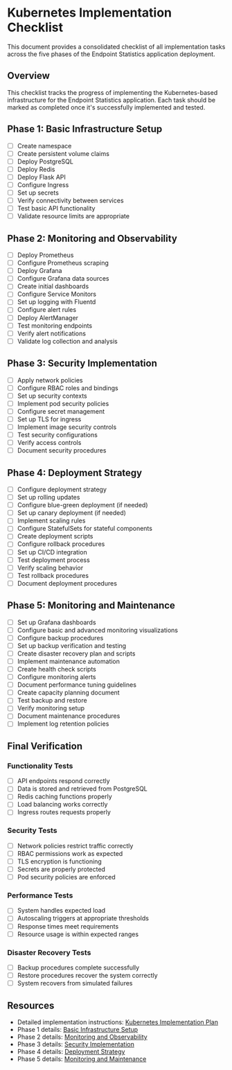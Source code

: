 # Kubernetes Implementation Checklist

This document provides a consolidated checklist of all implementation tasks across the five phases of the Endpoint Statistics application deployment.

## Overview

This checklist tracks the progress of implementing the Kubernetes-based infrastructure for the Endpoint Statistics application. Each task should be marked as completed once it's successfully implemented and tested.

## Phase 1: Basic Infrastructure Setup

- [ ] Create namespace
- [ ] Create persistent volume claims
- [ ] Deploy PostgreSQL
- [ ] Deploy Redis
- [ ] Deploy Flask API
- [ ] Configure Ingress
- [ ] Set up secrets
- [ ] Verify connectivity between services
- [ ] Test basic API functionality
- [ ] Validate resource limits are appropriate

## Phase 2: Monitoring and Observability

- [ ] Deploy Prometheus
- [ ] Configure Prometheus scraping
- [ ] Deploy Grafana
- [ ] Configure Grafana data sources
- [ ] Create initial dashboards
- [ ] Configure Service Monitors
- [ ] Set up logging with Fluentd
- [ ] Configure alert rules
- [ ] Deploy AlertManager
- [ ] Test monitoring endpoints
- [ ] Verify alert notifications
- [ ] Validate log collection and analysis

## Phase 3: Security Implementation

- [ ] Apply network policies
- [ ] Configure RBAC roles and bindings
- [ ] Set up security contexts
- [ ] Implement pod security policies
- [ ] Configure secret management
- [ ] Set up TLS for ingress
- [ ] Implement image security controls
- [ ] Test security configurations
- [ ] Verify access controls
- [ ] Document security procedures

## Phase 4: Deployment Strategy

- [ ] Configure deployment strategy
- [ ] Set up rolling updates
- [ ] Configure blue-green deployment (if needed)
- [ ] Set up canary deployment (if needed)
- [ ] Implement scaling rules
- [ ] Configure StatefulSets for stateful components
- [ ] Create deployment scripts
- [ ] Configure rollback procedures
- [ ] Set up CI/CD integration
- [ ] Test deployment process
- [ ] Verify scaling behavior
- [ ] Test rollback procedures
- [ ] Document deployment procedures

## Phase 5: Monitoring and Maintenance

- [ ] Set up Grafana dashboards
- [ ] Configure basic and advanced monitoring visualizations
- [ ] Configure backup procedures
- [ ] Set up backup verification and testing
- [ ] Create disaster recovery plan and scripts
- [ ] Implement maintenance automation
- [ ] Create health check scripts
- [ ] Configure monitoring alerts
- [ ] Document performance tuning guidelines
- [ ] Create capacity planning document
- [ ] Test backup and restore
- [ ] Verify monitoring setup
- [ ] Document maintenance procedures
- [ ] Implement log retention policies

## Final Verification

### Functionality Tests

- [ ] API endpoints respond correctly
- [ ] Data is stored and retrieved from PostgreSQL
- [ ] Redis caching functions properly
- [ ] Load balancing works correctly
- [ ] Ingress routes requests properly

### Security Tests

- [ ] Network policies restrict traffic correctly
- [ ] RBAC permissions work as expected
- [ ] TLS encryption is functioning
- [ ] Secrets are properly protected
- [ ] Pod security policies are enforced

### Performance Tests

- [ ] System handles expected load
- [ ] Autoscaling triggers at appropriate thresholds
- [ ] Response times meet requirements
- [ ] Resource usage is within expected ranges

### Disaster Recovery Tests

- [ ] Backup procedures complete successfully
- [ ] Restore procedures recover the system correctly
- [ ] System recovers from simulated failures

## Resources

- Detailed implementation instructions: [Kubernetes Implementation Plan](kubernetes_implementation_plan.md)
- Phase 1 details: [Basic Infrastructure Setup](impl_phase1.md)
- Phase 2 details: [Monitoring and Observability](impl_phase2.md)
- Phase 3 details: [Security Implementation](impl_phase3.md)
- Phase 4 details: [Deployment Strategy](impl_phase4.md)
- Phase 5 details: [Monitoring and Maintenance](impl_phase5.md)
